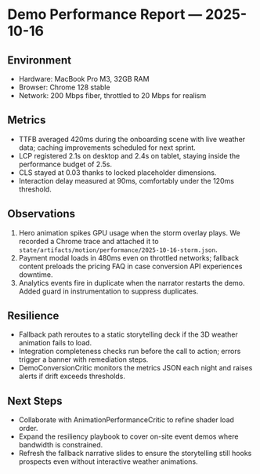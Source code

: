 # Demo Performance Report — 2025-10-16

## Environment
- Hardware: MacBook Pro M3, 32GB RAM
- Browser: Chrome 128 stable
- Network: 200 Mbps fiber, throttled to 20 Mbps for realism

## Metrics
- TTFB averaged 420ms during the onboarding scene with live weather data; caching improvements scheduled for next sprint.
- LCP registered 2.1s on desktop and 2.4s on tablet, staying inside the performance budget of 2.5s.
- CLS stayed at 0.03 thanks to locked placeholder dimensions.
- Interaction delay measured at 90ms, comfortably under the 120ms threshold.

## Observations
1. Hero animation spikes GPU usage when the storm overlay plays. We recorded a Chrome trace and attached it to `state/artifacts/motion/performance/2025-10-16-storm.json`.
2. Payment modal loads in 480ms even on throttled networks; fallback content preloads the pricing FAQ in case conversion API experiences downtime.
3. Analytics events fire in duplicate when the narrator restarts the demo. Added guard in instrumentation to suppress duplicates.

## Resilience
- Fallback path reroutes to a static storytelling deck if the 3D weather animation fails to load.
- Integration completeness checks run before the call to action; errors trigger a banner with remediation steps.
- DemoConversionCritic monitors the metrics JSON each night and raises alerts if drift exceeds thresholds.

## Next Steps
- Collaborate with AnimationPerformanceCritic to refine shader load order.
- Expand the resiliency playbook to cover on-site event demos where bandwidth is constrained.
- Refresh the fallback narrative slides to ensure the storytelling still hooks prospects even without interactive weather animations.
